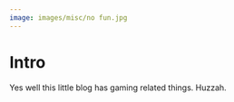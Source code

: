 ```yaml
---
image: images/misc/no fun.jpg
---
```

# Intro

Yes well this little blog has gaming related things. Huzzah.